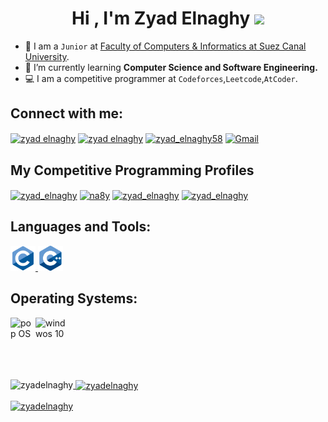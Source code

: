 <h1 align="center">Hi , I'm Zyad Elnaghy <img src="https://media.giphy.com/media/hvRJCLFzcasrR4ia7z/giphy.gif" width="35"></h1>
<p align="center">

- :school: I am a `Junior` at [Faculty of Computers & Informatics at Suez Canal University](http://suez.edu.eg/ar/?page_id=7325&lang=en).
- 🌱 I’m currently learning **Computer Science and Software Engineering.**
- :computer: I am a competitive programmer at `Codeforces`,`Leetcode`,`AtCoder`.

## Connect with me:
<p align="left">
<a href="https://www.linkedin.com/in/zyad-elnaghy-58a7a5248/" target="blank"><img align="center" src="https://raw.githubusercontent.com/rahuldkjain/github-profile-readme-generator/master/src/images/icons/Social/linked-in-alt.svg" alt="zyad elnaghy" height="30" width="40" /></a>
<a href="https://www.facebook.com/profile.php?id=100004502388535" target="blank"><img align="center" src="https://raw.githubusercontent.com/rahuldkjain/github-profile-readme-generator/master/src/images/icons/Social/facebook.svg" alt="zyad elnaghy" height="30" width="40" /></a>
<a href="https://instagram.com/zyad_elnaghy58" target="blank"><img align="center" src="https://raw.githubusercontent.com/rahuldkjain/github-profile-readme-generator/master/src/images/icons/Social/instagram.svg" alt="zyad_elnaghy58" height="30" width="40" /></a>
<a href="mailto:zyadelnaghy@gmail.com"><img align="center" src="https://i0.wp.com/cyberintro.net/wp-content/uploads/2018/04/Gmail.png" alt="Gmail" height="40" width="40" /></a>

</p>

## My Competitive Programming Profiles
<p align="left">
<a href="https://codeforces.com/profile/zyad_elnaghy" target="blank"><img align="center" src="https://raw.githubusercontent.com/rahuldkjain/github-profile-readme-generator/master/src/images/icons/Social/codeforces.svg" alt="zyad_elnaghy" height="30" width="40" /></a>
<a href="https://www.leetcode.com/na8y" target="blank"><img align="center" src="https://raw.githubusercontent.com/rahuldkjain/github-profile-readme-generator/master/src/images/icons/Social/leet-code.svg" alt="na8y" height="30" width="40" /></a>
<a href="https://www.codechef.com/users/zyad_elnaghy" target="blank"><img align="center" src="https://img.icons8.com/color/50/000000/codechef.png" alt="zyad_elnaghy" height="40" width="40" /></a>
<a href="https://atcoder.jp/users/Zyad_elnaghy" target="blank"><img align="center" src="https://img.atcoder.jp/assets/icon/avatar.png" alt="zyad_elnaghy" height="40" width="40" /></a>

## Languages and Tools:
<p align="left"> <a href="https://www.cprogramming.com/" target="_blank" rel="noreferrer"> <img src="https://raw.githubusercontent.com/devicons/devicon/master/icons/c/c-original.svg" alt="c" width="40" height="40"/> </a> <a href="https://www.w3schools.com/cpp/" target="_blank" rel="noreferrer"> <img src="https://raw.githubusercontent.com/devicons/devicon/master/icons/cplusplus/cplusplus-original.svg" alt="cplusplus" width="40" height="40"/> </a>  </p>

 ## Operating Systems:
<p align="left">
  <a href="#"><img align="left" src="https://i.redd.it/ms9je823h6y31.png" alt="pop OS " width=40" height="40"/> 
  <a href="#"><img align="left" src="https://images.idgesg.net/images/article/2017/10/windows-10-logo-100739284-large.jpg" alt="windwos 10 " width="55" height="40"/> 
</p>

 <br> <br> <br> <br>
 <br>
   

<p><img align="left" src="https://github-readme-stats.vercel.app/api/top-langs?username=zyadelnaghy&show_icons=true&locale=en&layout=compact" alt="zyadelnaghy" /></p>

<p>&nbsp;<img align="center" src="https://github-readme-stats.vercel.app/api?username=zyadelnaghy&show_icons=true&locale=en" alt="zyadelnaghy" /></p>

<p><img align="center" src="https://github-readme-streak-stats.herokuapp.com/?user=zyadelnaghy&" alt="zyadelnaghy" /></p>
